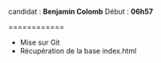 candidat : **Benjamin Colomb** 
Début : **06h57**

============


- Mise sur Git
- Récupération de la base index.html
